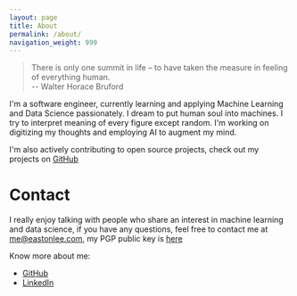 ```yaml
---
layout: page
title: About
permalink: /about/
navigation_weight: 999
---
```


> There is only one summit in life – to have taken the measure in feeling of everything human. <br>-- Walter Horace Bruford


I'm a software engineer, currently learning and applying Machine Learning and Data Science passionately. I dream to put human soul into machines. I try to interpret meaning of every figure except random. I'm working on digitizing my thoughts and employing AI to augment my mind.

I'm also actively contributing to open source projects, check out my projects on [GitHub](https://github.com/easton042)

# Contact

I really enjoy talking with people who share an interest in machine learning and data science, if you have any questions, feel free to contact me at [me@eastonlee.com](mailto:me@eastonlee.com), my PGP public key is [here](/pgp)

Know more about me:

* [GitHub](https://github.com/EastonLee)
* [LinkedIn](https://linkedin.com/in/EastonLee)

<script type="application/ld+json">
{
  "@context": "http://schema.org",
  "@type": "Person",
  "name": "Easton Lee",
  "url": "http://EastonLee.com",
  "logo": "https://eastonlee.b0.upaiyun.com/avatar.JPG",
  "sameAs": [
    "https://github.com/EastonLee",
    "https://twitter.com/ImEastonLee",
    "https://linkedin.com/in/EastonLee",
    "https://plus.google.com/107628046279641393605"
  ]
}
</script>